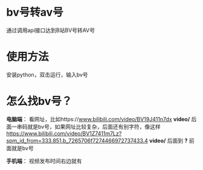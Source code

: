 # bv号转av号
通过调用api接口达到B站BV号转AV号

# 使用方法
安装python，双击运行，输入bv号

# 怎么找bv号？
**电脑端**：
看网址，比如https://www.bilibili.com/video/BV19J411n7dx
**video/** 后面一串码就是bv号，如果网址比较复杂，后面还有别字符，像这样
https://www.bilibili.com/video/BV1Z7411m7Lz?spm_id_from=333.851.b_7265706f7274466972737433.4
**video/** 后面到 **?** 前面就是bv号

**手机端**：
视频发布时间右边就有
